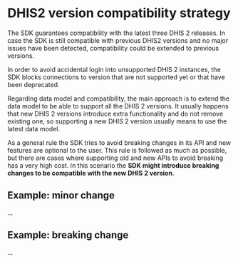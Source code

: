 # DHIS2 version compatibility strategy

<!--DHIS2-SECTION-ID:compatibility_strategy-->

The SDK guarantees compatibility with the latest three DHIS 2 releases. In case the SDK is still compatible with previous DHIS2 versions and no major issues have been detected, compatibility could be extended to previous versions.

In order to avoid accidental login into unsupported DHIS 2 instances, the SDK blocks connections to version that are not supported yet or that have been deprecated.

Regarding data model and compatibility, the main approach is to extend the data model to be able to support all the DHIS 2 versions. It usually happens that new DHIS 2 versions introduce extra functionality and do not remove existing one, so supporting a new DHIS 2 version usually means to use the latest data model.

As a general rule the SDK tries to avoid breaking changes in its API and new features are optional to the user. This rule is followed as much as possible, but there are cases where supporting old and new APIs to avoid breaking has a very high cost. In this scenario the **SDK might introduce breaking changes to be compatible with the new DHIS 2 version**.

## Example: minor change

...

## Example: breaking change

...

